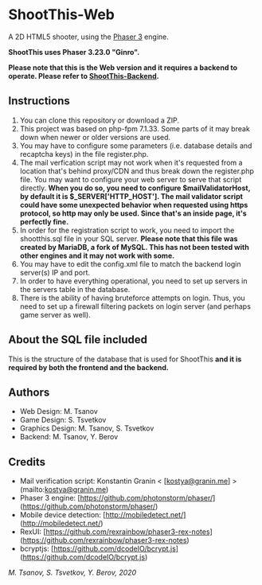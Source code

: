 # ShootThis-Web

A 2D HTML5 shooter, using the [Phaser 3](https://github.com/photonstorm/phaser/) engine.

**ShootThis uses Phaser 3.23.0 "Ginro".**

**Please note that this is the Web version and it requires a backend to operate. Please refer to [ShootThis-Backend](https://github.com/mtsanovv/ShootThis-Backend).**

## Instructions
1. You can clone this repository or download a ZIP. 
2. This project was based on php-fpm 7.1.33. Some parts of it may break down when newer or older versions are used.
3. You may have to configure some parameters (i.e. database details and recaptcha keys) in the file register.php.
4. The mail verfication script may not work when it's requested from a location that's behind proxy/CDN and thus break down the register.php file. You may want to configure your web server to serve that script directly. **When you do so, you need to configure $mailValidatorHost, by default it is $_SERVER['HTTP_HOST']. The mail validator script could have some unexpected behavior when requested using https protocol, so http may only be used. Since that's an inside page, it's perfectly fine.**
5. In order for the registration script to work, you need to import the shootthis.sql file in your SQL server. **Please note that this file was created by MariaDB, a fork of MySQL. This has not been tested with other engines and it may not work with some.**
6. You may have to edit the config.xml file to match the backend login server(s) IP and port.
7. In order to have everything operational, you need to set up servers in the servers table in the database.
8. There is the ability of having bruteforce attempts on login. Thus, you need to set up a firewall filtering packets on login server (and perhaps game server as well).

## About the SQL file included
This is the structure of the database that is used for ShootThis **and it is required by both the frontend and the backend.**

## Authors
- Web Design: M. Tsanov
- Game Design: S. Tsvetkov
- Graphics Design: M. Tsanov, S. Tsvetkov
- Backend: M. Tsanov, Y. Berov

## Credits
- Mail verification script: Konstantin Granin < [kostya@granin.me] > (mailto:kostya@granin.me)
- Phaser 3 engine: [https://github.com/photonstorm/phaser/] (https://github.com/photonstorm/phaser/)
- Mobile device detection: [http://mobiledetect.net/] (http://mobiledetect.net/)
- RexUI: [https://github.com/rexrainbow/phaser3-rex-notes] (https://github.com/rexrainbow/phaser3-rex-notes)
- bcryptjs: [https://github.com/dcodeIO/bcrypt.js] (https://github.com/dcodeIO/bcrypt.js)

*M. Tsanov, S. Tsvetkov, Y. Berov, 2020*
